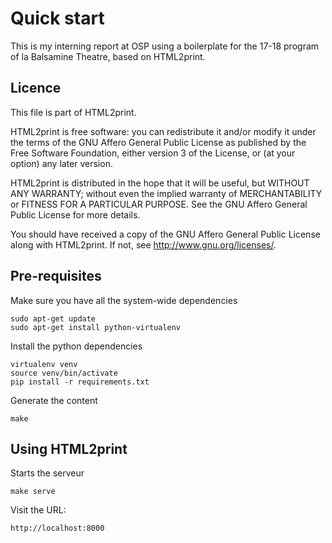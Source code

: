 Quick start
===========

This is my interning report at OSP using a boilerplate for the 17-18 program of la Balsamine Theatre, based on
HTML2print.

Licence
-------

This file is part of HTML2print.

HTML2print is free software: you can redistribute it and/or modify it under the
terms of the GNU Affero General Public License as published by the Free
Software Foundation, either version 3 of the License, or (at your option) any
later version.

HTML2print is distributed in the hope that it will be useful, but WITHOUT ANY
WARRANTY; without even the implied warranty of MERCHANTABILITY or FITNESS FOR A
PARTICULAR PURPOSE.  See the GNU Affero General Public License for more
details.

You should have received a copy of the GNU Affero General Public License along
with HTML2print.  If not, see <http://www.gnu.org/licenses/>.


Pre-requisites
--------------

Make sure you have all the system-wide dependencies

    sudo apt-get update
    sudo apt-get install python-virtualenv

Install the python dependencies

    virtualenv venv
    source venv/bin/activate
    pip install -r requirements.txt

Generate the content

    make


Using HTML2print
----------------

Starts the serveur

    make serve

Visit the URL:

    http://localhost:8000
